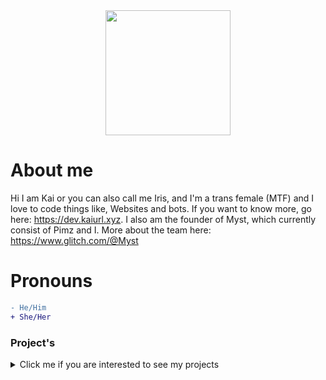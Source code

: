 <div align="center">
<img src="https://kaiurl.xyz/logo.ico" width="200">
</div>

# About me
Hi I am Kai or you can also call me Iris, and I'm a trans female (MTF) and I love to code things like, Websites and bots. If you want to know more, go here: https://dev.kaiurl.xyz.
I also am the founder of Myst, which currently consist of Pimz and I. More about the team here: https://www.glitch.com/@Myst
# Pronouns
```diff
- He/Him
+ She/Her
```
### Project's
<details>
<summary>Click me if you are interested to see my projects</summary>
  <pre>:3 Thanks for looking!</pre>
  Currently working on: https://www.kaiurl.xyz.
  Also I am working on my own private website which is called https://dev.kaiurl.xyz (still in a huge work in progress)
